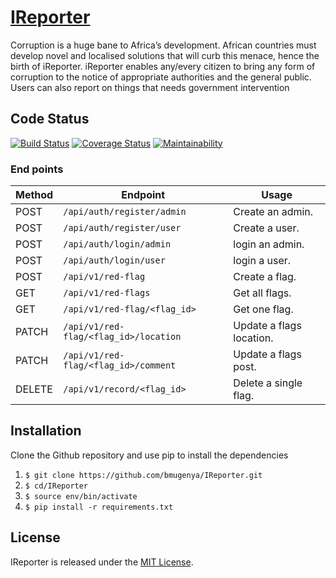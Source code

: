 # [IReporter](https://bmugenya.github.io/IReporter/UI)

Corruption is a huge bane to Africa’s development. African countries must develop novel and
localised solutions that will curb this menace, hence the birth of iReporter. iReporter enables
any/every citizen to bring any form of corruption to the notice of appropriate authorities and the
general public. Users can also report on things that needs government intervention

## Code Status

[![Build Status](https://travis-ci.com/bmugenya/IReporter.svg?branch=ft-token-authentication-162529793)](https://travis-ci.com/bmugenya/IReporter)
[![Coverage Status](https://coveralls.io/repos/github/bmugenya/IReporter/badge.svg?branch=ft-token-authentication-162529793)](https://coveralls.io/github/bmugenya/IReporter?branch=ft-token-authentication-162529793)
[![Maintainability](https://api.codeclimate.com/v1/badges/0e533517d5d3fe5dfa6f/maintainability)](https://codeclimate.com/github/bmugenya/IReporter/maintainability)



### End points
Method | Endpoint | Usage |
| ---- | ---- | --------------- |
|POST| `/api/auth/register/admin` |  Create an admin. |
|POST| `/api/auth/register/user` |  Create a user. |
|POST| `/api/auth/login/admin` |  login an admin. |
|POST| `/api/auth/login/user` |  login a user. |
|POST| `/api/v1/red-flag` |  Create a flag. |
|GET| `/api/v1/red-flags` | Get all flags.|
|GET| `/api/v1/red-flag/<flag_id>` | Get one flag. |
|PATCH| `/api/v1/red-flag/<flag_id>/location` | Update a flags location. |
|PATCH| `/api/v1/red-flag/<flag_id>/comment` | Update a flags post. |
|DELETE| `/api/v1/record/<flag_id>` | Delete a single flag. |


## Installation

Clone the Github repository and use pip to install the dependencies
1. `$ git clone https://github.com/bmugenya/IReporter.git`
1. `$ cd/IReporter`
1. `$ source env/bin/activate`
1. `$ pip install -r requirements.txt`


## License

IReporter is released under the [MIT License](https://github.com/bmugenya/IReporter/blob/develop/LICENSE).
